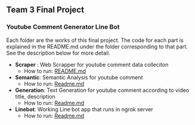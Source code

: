 ## Team 3 Final Project
### Youtube Comment Generator Line Bot

Each folder are the works of this final project. The code for each part is explained in the README.md under the folder corresponding to that part. See the description below for more detail.
* **Scraper** : Web Scrapper for youtube comment data colleciton
  * How to run: [README.md](./Scraper/README.md) 
* **Semantic**: Semantic Analysis for youtube comment
  * How to run: [Readme.md](./Semantic/Readme.md)    
* **Generation**: Text Generation for youtube comment according to video title, description
  * How to run: [Readme.md](./Generation/Readme.md) 
* **Linebot**: Working Line bot app that runs in ngrok server
  * How to run: [Readme.md](./Linebot/Readme.md) 
